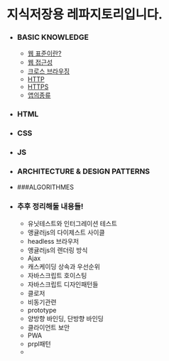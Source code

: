 # 지식저장용 레파지토리입니다.



- ### BASIC KNOWLEDGE

  - [웹 표준이란?](https://github.com/jake920220/knowledge/blob/master/%EC%9B%B9%ED%91%9C%EC%A4%80%EC%97%90%20%EB%8C%80%ED%95%B4.md)
  - [웹 접근성](https://github.com/jake920220/knowledge/blob/master/%EC%9B%B9%EC%A0%91%EA%B7%BC%EC%84%B1.md)
  - [크로스 브라우징](https://github.com/jake920220/knowledge/blob/master/Basic-Knowledge/%ED%81%AC%EB%A1%9C%EC%8A%A4%EB%B8%8C%EB%9D%BC%EC%9A%B0%EC%A7%95.md)
  - [HTTP](https://github.com/jake920220/knowledge/blob/master/Basic-Knowledge/HTTP.md)
  - [HTTPS](https://github.com/jake920220/knowledge/blob/master/Basic-Knowledge/HTTPS.md)
  - [앱의종류](https://github.com/jake920220/knowledge/blob/master/Basic-Knowledge/%EC%95%B1%EC%9D%98%EC%A2%85%EB%A5%98.md)

- ### HTML

- ### CSS

- ### JS

- ### ARCHITECTURE & DESIGN PATTERNS

- ###ALGORITHMES



- ### 추후 정리해둘 내용들!

  - 유닛테스트와 인터그레이션 테스트
  - 앵귤러js의 다이제스트 사이클
  - headless 브라우저
  - 앵귤러js의 렌더링 방식
  - Ajax
  - 캐스케이딩 상속과 우선순위
  - 자바스크립트 호이스팅
  - 자바스크립트 디자인패턴들
  - 클로저
  - 비동기관련
  - prototype
  - 양방향 바인딩, 단방향 바인딩
  - 클라이언트 보안
  - PWA
  - prpl패턴
  - 